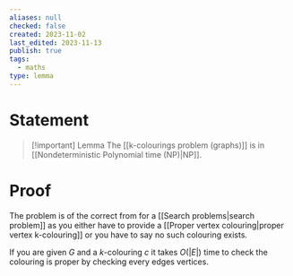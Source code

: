 ```yaml
---
aliases: null
checked: false
created: 2023-11-02
last_edited: 2023-11-13
publish: true
tags:
  - maths
type: lemma
---
```

# Statement

> [!important] Lemma
> The [[k-colourings problem (graphs)]] is in [[Nondeterministic Polynomial time (NP)|NP]].

# Proof

The problem is of the correct from for a [[Search problems|search problem]] as you either have to provide a [[Proper vertex colouring|proper vertex k-colouring]] or you have to say no such colouring exists.

If you are given $G$ and a $k$-colouring $c$ it takes $O(\vert E \vert)$ time to check the colouring is proper by checking every edges vertices.
